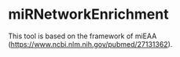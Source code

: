 # miRNetworkEnrichment

This tool is based on the framework of miEAA (https://www.ncbi.nlm.nih.gov/pubmed/27131362).

